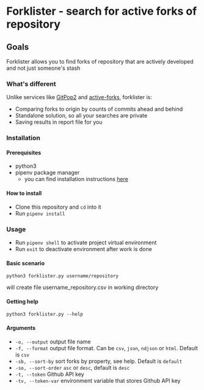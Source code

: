# Forklister - search for active forks of repository

## Goals

Forklister allows you to find forks of repository that are actively developed and not just someone's stash

### What's different

Unlike services like [GitPop2](https://github.com/AndreMiras/gitpop2) and [active-forks](https://github.com/techgaun/active-forks), forklister is:

- Comparing forks to origin by counts of commits ahead and behind
- Standalone solution, so all your searches are private
- Saving results in report file for you

### Installation

#### Prerequisites

- python3
- pipenv package manager
  - you can find installation instructions [here](https://pipenv-fork.readthedocs.io/en/latest/install.html#installing-pipenv) 

#### How to install

- Clone this repository and `cd` into it
- Run `pipenv install`

### Usage

- Run `pipenv shell` to activate project virtual environment
- Run `exit` to deactivate environment after work is done

#### Basic scenario

`
python3 forklister.py username/repository
`

will create file username_repository.csv in working directory

#### Getting help

`
python3 forklister.py --help
`

#### Arguments

- `-o, --output` output file name
- `-f, --format` output file format. Can be `csv`, `json`, `ndjson` or `html`. Default is `csv`
- `-sb, --sort-by` sort forks by property, see help. Default is `default`
- `-so, --sort-order` `asc` or `desc`, default is `desc`
- `-t, --token` Github API key
- `-tv, --token-var` environment variable that stores Github API key
